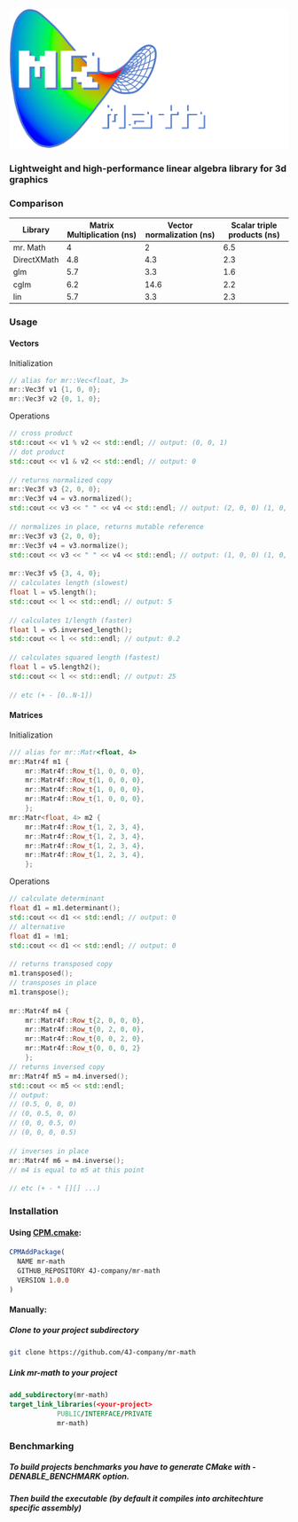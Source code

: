 ![mr. Math](./mr-math-logo.png) 
### Lightweight and high-performance linear algebra library for 3d graphics

### Comparison
| Library      | Matrix Multiplication (ns) | Vector normalization (ns) | Scalar triple products (ns) |
|--------------|----------------------------|---------------------------|-----------------------------|
| mr. Math     |              4             |             2             |            6.5              |
| DirectXMath  |            4.8             |           4.3             |            2.3              |
| glm          |            5.7             |           3.3             |            1.6              |
| cglm         |            6.2             |          14.6             |            2.2              |
| lin          |            5.7             |           3.3             |            2.3              |

### Usage
#### Vectors
Initialization
```cpp
// alias for mr::Vec<float, 3>
mr::Vec3f v1 {1, 0, 0};
mr::Vec3f v2 {0, 1, 0};
```
Operations
```cpp
// cross product
std::cout << v1 % v2 << std::endl; // output: (0, 0, 1)
// dot product
std::cout << v1 & v2 << std::endl; // output: 0

// returns normalized copy
mr::Vec3f v3 {2, 0, 0};
mr::Vec3f v4 = v3.normalized();
std::cout << v3 << " " << v4 << std::endl; // output: (2, 0, 0) (1, 0, 0)

// normalizes in place, returns mutable reference
mr::Vec3f v3 {2, 0, 0};
mr::Vec3f v4 = v3.normalize();
std::cout << v3 << " " << v4 << std::endl; // output: (1, 0, 0) (1, 0, 0)

mr::Vec3f v5 {3, 4, 0};
// calculates length (slowest)
float l = v5.length();
std::cout << l << std::endl; // output: 5

// calculates 1/length (faster)
float l = v5.inversed_length();
std::cout << l << std::endl; // output: 0.2

// calculates squared length (fastest)
float l = v5.length2();
std::cout << l << std::endl; // output: 25

// etc (+ - [0..N-1])
```

#### Matrices
Initialization
```cpp
/// alias for mr::Matr<float, 4>
mr::Matr4f m1 {
    mr::Matr4f::Row_t{1, 0, 0, 0},
    mr::Matr4f::Row_t{1, 0, 0, 0},
    mr::Matr4f::Row_t{1, 0, 0, 0},
    mr::Matr4f::Row_t{1, 0, 0, 0},
    };
mr::Matr<float, 4> m2 {
    mr::Matr4f::Row_t{1, 2, 3, 4},
    mr::Matr4f::Row_t{1, 2, 3, 4},
    mr::Matr4f::Row_t{1, 2, 3, 4},
    mr::Matr4f::Row_t{1, 2, 3, 4},
    };
```
Operations
```cpp
// calculate determinant
float d1 = m1.determinant();
std::cout << d1 << std::endl; // output: 0
// alternative
float d1 = !m1;
std::cout << d1 << std::endl; // output: 0

// returns transposed copy
m1.transposed();
// transposes in place
m1.transpose();

mr::Matr4f m4 {
    mr::Matr4f::Row_t{2, 0, 0, 0},
    mr::Matr4f::Row_t{0, 2, 0, 0},
    mr::Matr4f::Row_t{0, 0, 2, 0},
    mr::Matr4f::Row_t{0, 0, 0, 2}
    };
// returns inversed copy
mr::Matr4f m5 = m4.inversed();
std::cout << m5 << std::endl;
// output:
// (0.5, 0, 0, 0)
// (0, 0.5, 0, 0)
// (0, 0, 0.5, 0)
// (0, 0, 0, 0.5)

// inverses in place
mr::Matr4f m6 = m4.inverse();
// m4 is equal to m5 at this point

// etc (+ - * [][] ...)
```

### Installation
#### Using [CPM.cmake](https://github.com/cpm-cmake/CPM.cmake):
```cmake
CPMAddPackage(
  NAME mr-math
  GITHUB_REPOSITORY 4J-company/mr-math
  VERSION 1.0.0
)
```
#### Manually:
##### Clone to your project subdirectory
```bash
git clone https://github.com/4J-company/mr-math
```

##### Link mr-math to your project
```cmake
add_subdirectory(mr-math)
target_link_libraries(<your-project>
            PUBLIC/INTERFACE/PRIVATE
            mr-math)
```

### Benchmarking
##### To build projects benchmarks you have to generate CMake with -DENABLE_BENCHMARK option.
##### Then build the executable (by default it compiles into architechture specific assembly)

